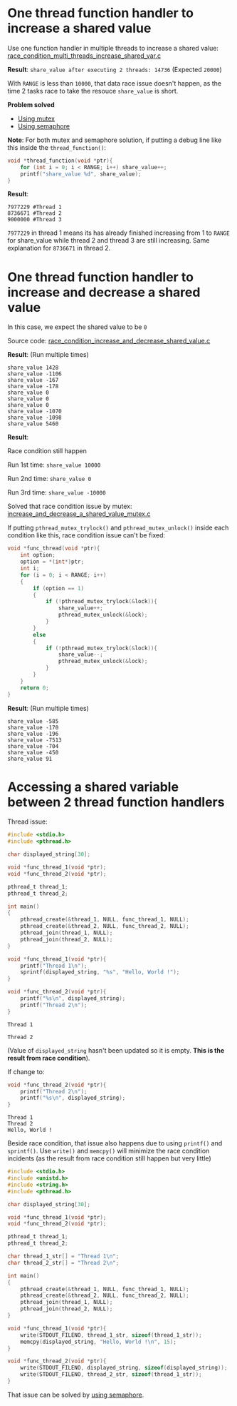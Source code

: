 # One thread function handler to increase a shared value
Use one function handler in multiple threads to increase a shared value: [race_condition_multi_threads_increase_shared_var.c](../src/race_condition_multi_threads_increase_shared_var.c)

**Result**: ``share_value after executing 2 threads: 14736`` (Expected ``20000``)

With ``RANGE`` is less than ``10000``, that data race issue doesn't happen, as the time 2 tasks race to take the resouce ``share_value`` is short.

**Problem solved**

* [Using mutex](Mutex.md)
* [Using semaphore](Semaphore.md)

**Note**: For both mutex and semaphore solution, if putting a debug line like this inside the ``thread_function()``:
```c
void *thread_function(void *ptr){
	for (int i = 0; i < RANGE; i++) share_value++;
	printf("share_value %d", share_value);
}
```
**Result**:
```
7977229 #Thread 1
8736671 #Thread 2
9000000 #Thread 3
```
``7977229`` in thread 1 means its has already finished increasing from 1 to ``RANGE`` for share_value while thread 2 and thread 3 are still increasing. Same explanation for ``8736671`` in thread 2.
# One thread function handler to increase and decrease a shared value

In this case, we expect the shared value to be ``0``

Source code: [race_condition_increase_and_decrease_shared_value.c](../src/race_condition_increase_and_decrease_shared_value.c)

**Result**: (Run multiple times)

```
share_value 1428
share_value -1106
share_value -167
share_value -178
share_value 0
share_value 0
share_value 0
share_value -1070
share_value -1098
share_value 5460
```

**Result**:

Race condition still happen

Run 1st time: ``share_value 10000``

Run 2nd time: ``share_value 0``

Run 3rd time: ``share_value -10000``

Solved that race condition issue by mutex: [increase_and_decrease_a_shared_value_mutex.c](increase_and_decrease_a_shared_value_mutex.c)

If putting ``pthread_mutex_trylock()`` and ``pthread_mutex_unlock()`` inside each condition like this, race condition issue can't be fixed:

```c
void *func_thread(void *ptr){
	int option;
    option = *(int*)ptr;
    int i;
    for (i = 0; i < RANGE; i++)
    {
        if (option == 1)
        {
			if (!pthread_mutex_trylock(&lock)){
				share_value++;
				pthread_mutex_unlock(&lock);
			}      
        }
        else
        {
			if (!pthread_mutex_trylock(&lock)){
				share_value--;
				pthread_mutex_unlock(&lock);
			}     
        }
    }
	return 0;
}
```
**Result**: (Run multiple times)
```
share_value -585
share_value -170
share_value -196
share_value -7513
share_value -704
share_value -450
share_value 91
```

# Accessing a shared variable between 2 thread function handlers

Thread issue:

```c
#include <stdio.h>
#include <pthread.h>

char displayed_string[30];

void *func_thread_1(void *ptr);
void *func_thread_2(void *ptr);

pthread_t thread_1;
pthread_t thread_2;

int main()
{
	pthread_create(&thread_1, NULL, func_thread_1, NULL);
	pthread_create(&thread_2, NULL, func_thread_2, NULL);
	pthread_join(thread_1, NULL);
	pthread_join(thread_2, NULL);
}

void *func_thread_1(void *ptr){
	printf("Thread 1\n");
	sprintf(displayed_string, "%s", "Hello, World !");	
}

void *func_thread_2(void *ptr){
	printf("%s\n", displayed_string);
	printf("Thread 2\n");
}
```

```
Thread 1

Thread 2
```

(Value of ``displayed_string`` hasn't been updated so it is empty. **This is the result from race condition**).

If change to:

```c
void *func_thread_2(void *ptr){	
	printf("Thread 2\n");
	printf("%s\n", displayed_string);
}
```

```
Thread 1
Thread 2
Hello, World !
```

Beside race condition, that issue also happens due to using ``printf()`` and ``sprintf()``. Use ``write()`` and ``memcpy()`` will minimize the race condition incidents (as the result from race condition still happen but very little)

```c
#include <stdio.h>
#include <unistd.h>
#include <string.h>
#include <pthread.h>

char displayed_string[30];

void *func_thread_1(void *ptr);
void *func_thread_2(void *ptr);

pthread_t thread_1;
pthread_t thread_2;

char thread_1_str[] = "Thread 1\n";
char thread_2_str[] = "Thread 2\n";

int main()
{
	pthread_create(&thread_1, NULL, func_thread_1, NULL);
	pthread_create(&thread_2, NULL, func_thread_2, NULL);
	pthread_join(thread_1, NULL);
	pthread_join(thread_2, NULL);
}

void *func_thread_1(void *ptr){
	write(STDOUT_FILENO, thread_1_str, sizeof(thread_1_str));
	memcpy(displayed_string, "Hello, World !\n", 15);
}

void *func_thread_2(void *ptr){
	write(STDOUT_FILENO, displayed_string, sizeof(displayed_string));
	write(STDOUT_FILENO, thread_2_str, sizeof(thread_1_str));
}
```

That issue can be solved by [using semaphore](Semaphore.md#accessing-a-shared-variable-between-2-thread-function-handlers-issue).
